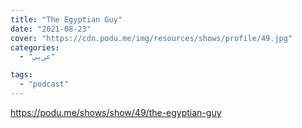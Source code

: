 ```yaml
---
title: "The Egyptian Guy"
date: "2021-08-23"
cover: "https://cdn.podu.me/img/resources/shows/profile/49.jpg"
categories:
  - "عربي"

tags:
  - "podcast"
---
```


https://podu.me/shows/show/49/the-egyptian-guy
